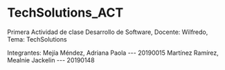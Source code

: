 # TechSolutions_ACT
Primera Actividad de clase Desarrollo de Software, Docente: Wilfredo, Tema: TechSolutions

Integrantes: 
Mejía Méndez, Adriana Paola --- 20190015
Martínez Ramírez, Mealnie Jackelin --- 20190148

